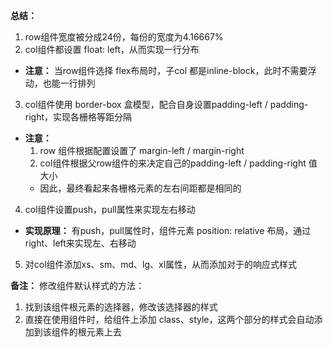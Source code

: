 **总结：**
1. row组件宽度被分成24份，每份的宽度为4.16667%
2. col组件都设置 float: left，从而实现一行分布
  * **注意：** 当row组件选择 flex布局时，子col 都是inline-block，此时不需要浮动，也能一行排列
3. col组件使用 border-box 盒模型，配合自身设置padding-left / padding-right，实现各栅格等距分隔
  * **注意：**
    1. row 组件根据配置设置了 margin-left / margin-right
    1. col组件根据父row组件的来决定自己的padding-left / padding-right 值大小
    * 因此，最终看起来各栅格元素的左右间距都是相同的
4. col组件设置push，pull属性来实现左右移动
  * **实现原理：** 有push，pull属性时，组件元素 position: relative 布局，通过right、left来实现左、右移动
5. 对col组件添加xs、sm、md、lg、xl属性，从而添加对于的响应式样式

**备注：**
修改组件默认样式的方法：
1. 找到该组件根元素的选择器，修改该选择器的样式
2. 直接在使用组件时，给组件上添加 class、style，这两个部分的样式会自动添加到该组件的根元素上去
